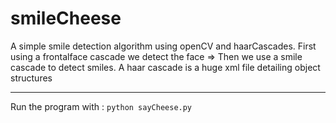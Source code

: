 # smileCheese
A simple smile detection algorithm using openCV and haarCascades.
First using a frontalface cascade we detect the face => Then we use a smile cascade to detect smiles.
A haar cascade is a huge xml file detailing object structures
<hr>
Run the program with :
<code>python sayCheese.py</code>
